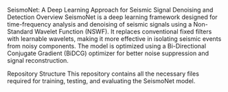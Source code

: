 SeismoNet: A Deep Learning Approach for Seismic Signal Denoising and Detection
Overview
SeismoNet is a deep learning framework designed for time-frequency analysis and denoising of seismic signals using a Non-Standard Wavelet Function (NSWF). It replaces conventional fixed filters with learnable wavelets, making it more effective in isolating seismic events from noisy components. The model is optimized using a Bi-Directional Conjugate Gradient (BiDCG) optimizer for better noise suppression and signal reconstruction.

Repository Structure
This repository contains all the necessary files required for training, testing, and evaluating the SeismoNet model.
